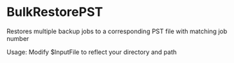 # BulkRestorePST
Restores multiple backup jobs to a corresponding PST file with matching job number

Usage: Modify $InputFile to reflect your directory and path

